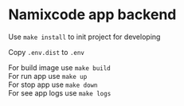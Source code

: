# Namixcode app backend

Use `make install` to init project for developing

Copy `.env.dist` to `.env`

For build image use `make build`\
For run app use `make up`\
For stop app use `make down`\
For see app logs use `make logs`
